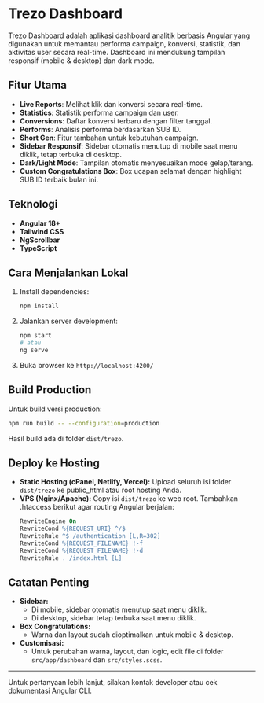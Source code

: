 # Trezo Dashboard

Trezo Dashboard adalah aplikasi dashboard analitik berbasis Angular yang digunakan untuk memantau performa campaign, konversi, statistik, dan aktivitas user secara real-time. Dashboard ini mendukung tampilan responsif (mobile & desktop) dan dark mode.

## Fitur Utama
- **Live Reports**: Melihat klik dan konversi secara real-time.
- **Statistics**: Statistik performa campaign dan user.
- **Conversions**: Daftar konversi terbaru dengan filter tanggal.
- **Performs**: Analisis performa berdasarkan SUB ID.
- **Short Gen**: Fitur tambahan untuk kebutuhan campaign.
- **Sidebar Responsif**: Sidebar otomatis menutup di mobile saat menu diklik, tetap terbuka di desktop.
- **Dark/Light Mode**: Tampilan otomatis menyesuaikan mode gelap/terang.
- **Custom Congratulations Box**: Box ucapan selamat dengan highlight SUB ID terbaik bulan ini.

## Teknologi
- **Angular 18+**
- **Tailwind CSS**
- **NgScrollbar**
- **TypeScript**

## Cara Menjalankan Lokal
1. Install dependencies:
   ```bash
   npm install
   ```
2. Jalankan server development:
   ```bash
   npm start
   # atau
   ng serve
   ```
3. Buka browser ke `http://localhost:4200/`

## Build Production
Untuk build versi production:
```bash
npm run build -- --configuration=production
```
Hasil build ada di folder `dist/trezo`.

## Deploy ke Hosting
- **Static Hosting (cPanel, Netlify, Vercel):**
  Upload seluruh isi folder `dist/trezo` ke public_html atau root hosting Anda.
- **VPS (Nginx/Apache):**
  Copy isi `dist/trezo` ke web root. Tambahkan .htaccess berikut agar routing Angular berjalan:
  ```apache
  RewriteEngine On
  RewriteCond %{REQUEST_URI} ^/$
  RewriteRule ^$ /authentication [L,R=302]
  RewriteCond %{REQUEST_FILENAME} !-f
  RewriteCond %{REQUEST_FILENAME} !-d
  RewriteRule . /index.html [L]
  ```

## Catatan Penting
- **Sidebar:**
  - Di mobile, sidebar otomatis menutup saat menu diklik.
  - Di desktop, sidebar tetap terbuka saat menu diklik.
- **Box Congratulations:**
  - Warna dan layout sudah dioptimalkan untuk mobile & desktop.
- **Customisasi:**
  - Untuk perubahan warna, layout, dan logic, edit file di folder `src/app/dashboard` dan `src/styles.scss`.

---

Untuk pertanyaan lebih lanjut, silakan kontak developer atau cek dokumentasi Angular CLI.
